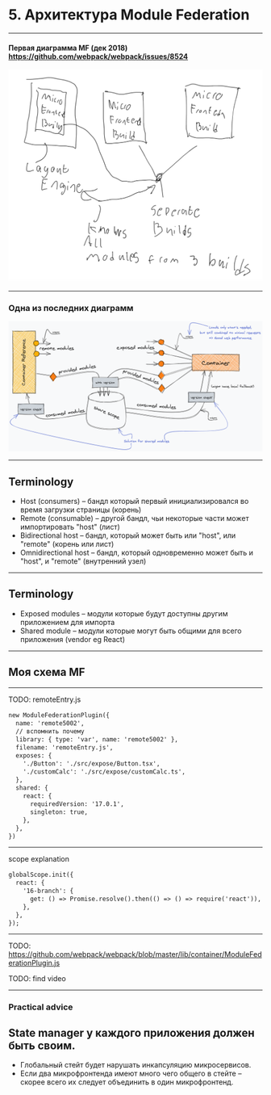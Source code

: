 # 5. Архитектура Module Federation

-----

#### Первая диаграмма MF (дек 2018) <br/> <https://github.com/webpack/webpack/issues/8524>

![first draft](./diagram-2018.png) <!-- .element: class="plain" style="background-color: white" width="700" -->

-----

### Одна из последних диаграмм

![2020](./diagram-2020.png) <!-- .element: class="plain" style="background-color: white" width="1200" -->

-----

## Terminology <!-- .element: class="orange" -->

- <!-- .element: class="fragment" --><span class="green">Host (consumers)</span> – бандл который первый инициализировался во время загрузки страницы <span class="gray">(корень)</span>
- <!-- .element: class="fragment" --><span class="green">Remote (consumable)</span> – другой бандл, чьи некоторые части может импортировать "host" <span class="gray">(лист)</span>
- <!-- .element: class="fragment" --><span class="green">Bidirectional host</span> – бандл, который может быть или "host", или "remote" <span class="gray">(корень или лист)</span>
- <!-- .element: class="fragment" --><span class="green">Omnidirectional host</span> – бандл, который одновременно может быть и "host", и "remote" <span class="gray">(внутренний узел)</span>

-----

## Terminology <!-- .element: class="orange" -->

- <!-- .element: class="fragment" --><span class="green">Exposed modules</span> – модули которые будут доступны другим приложением для импорта
- <!-- .element: class="fragment" --><span class="green">Shared module</span> – модули которые могут быть общими для всего приложения (vendor eg React)

-----

## Моя схема MF

-----

TODO: remoteEntry.js

```
new ModuleFederationPlugin({
  name: 'remote5002',
  // вспомнить почему
  library: { type: 'var', name: 'remote5002' },
  filename: 'remoteEntry.js',
  exposes: {
    './Button': './src/expose/Button.tsx',
    './customCalc': './src/expose/customCalc.ts',
  },
  shared: {
    react: {
      requiredVersion: '17.0.1',
      singleton: true,
    },
  },
})
```

-----

scope explanation

```
globalScope.init({
  react: {
    '16-branch': {
      get: () => Promise.resolve().then(() => () => require('react')),
    },
  },
});
```

-----

TODO: https://github.com/webpack/webpack/blob/master/lib/container/ModuleFederationPlugin.js

TODO: find video

-----

### Practical advice <!-- .element: class="green" -->

## <b class="orange">State manager у каждого приложения должен быть своим.</b>

- <!-- .element: class="fragment" --> Глобальный стейт будет нарушать инкапсуляцию микросервисов.
- <!-- .element: class="fragment" --> Если два микрофронтенда имеют много чего общего в стейте – скорее всего их следует объединить в один микрофронтенд. 
